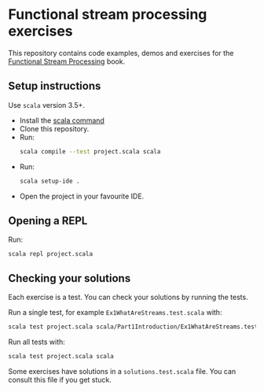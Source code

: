 # Functional stream processing exercises

This repository contains code examples, demos and exercises for the [Functional Stream Processing](https://pureasync.gumroad.com/l/functional-stream-processing-in-scala) book.

## Setup instructions

Use `scala` version 3.5+.

 - Install the [scala command](https://docs.scala-lang.org/getting-started/install-scala.html)
 - Clone this repository.
 - Run:
   ```sh
   scala compile --test project.scala scala
   ```
 - Run:
   ```sh
   scala setup-ide .
   ```
 - Open the project in your favourite IDE.

## Opening a REPL

Run:

```
scala repl project.scala
```

## Checking your solutions

Each exercise is a test. You can check your solutions by running the tests.

Run a single test, for example `Ex1WhatAreStreams.test.scala` with:

```sh
scala test project.scala scala/Part1Introduction/Ex1WhatAreStreams.test.scala
```

Run all tests with:

```sh
scala test project.scala scala
```

Some exercises have solutions in a `solutions.test.scala` file. You can consult this file if you get stuck.
